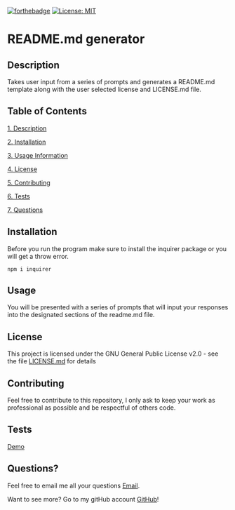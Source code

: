 
[![forthebadge](https://forthebadge.com/images/badges/made-with-javascript.svg)](https://www.javascript.com/) [![License: MIT](https://img.shields.io/badge/License-MIT-yellow.svg)](https://opensource.org/licenses/MIT)   
# README.md generator

## Description

Takes user input from a series of prompts and generates a README.md template along with the user selected license and LICENSE.md file.

## Table of Contents

[1. Description](#Description)

[2. Installation](#Installation)

[3. Usage Information](#Usage)

[4. License](#License)

[5. Contributing](#Contributing)

[6. Tests](#Tests)

[7. Questions](#Questions)

## Installation

Before you run the program make sure to install the inquirer package or you will get a throw error.

``` npm i inquirer ```

## Usage

You will be presented with a series of prompts that will input your responses into the designated sections of the readme.md file.

## License

This project is licensed under the GNU General Public License v2.0 - see the file [LICENSE.md](/LICENSE.md) for details

## Contributing

Feel free to contribute to this repository, I only ask to keep your work as professional as possible and be respectful of others code.

## Tests

[Demo](https://www.youtube.com/watch?v=xmmgJPxsCuw&t=17s)

## Questions?

Feel free to email me all your questions [Email](mailto:anthonybilliejr2021@gmail.com?subject=[GitHub]%20Source%20).

Want to see more? Go to my gitHub account [GitHub](https://github.com/avbillie)!
            
